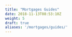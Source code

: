 ```yaml
---
title: "Mortgages Guides"
date: 2018-11-13T08:53:10Z
weight: 5
draft: true
aliases: '/mortgages/guides/'
---
```

